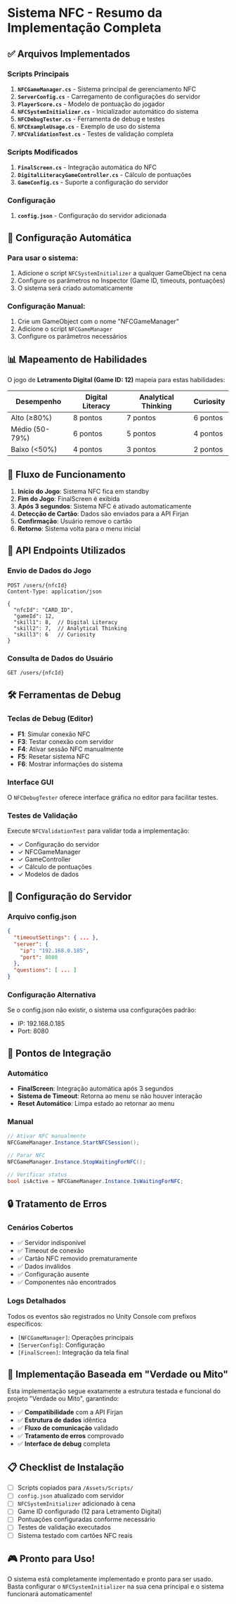 # Sistema NFC - Resumo da Implementação Completa

## ✅ Arquivos Implementados

### Scripts Principais
1. **`NFCGameManager.cs`** - Sistema principal de gerenciamento NFC
2. **`ServerConfig.cs`** - Carregamento de configurações do servidor
3. **`PlayerScore.cs`** - Modelo de pontuação do jogador
4. **`NFCSystemInitializer.cs`** - Inicializador automático do sistema
5. **`NFCDebugTester.cs`** - Ferramenta de debug e testes
6. **`NFCExampleUsage.cs`** - Exemplo de uso do sistema
7. **`NFCValidationTest.cs`** - Testes de validação completa

### Scripts Modificados
1. **`FinalScreen.cs`** - Integração automática do NFC
2. **`DigitalLiteracyGameController.cs`** - Cálculo de pontuações
3. **`GameConfig.cs`** - Suporte a configuração do servidor

### Configuração
1. **`config.json`** - Configuração do servidor adicionada

## 🔧 Configuração Automática

### Para usar o sistema:
1. Adicione o script `NFCSystemInitializer` a qualquer GameObject na cena
2. Configure os parâmetros no Inspector (Game ID, timeouts, pontuações)
3. O sistema será criado automaticamente

### Configuração Manual:
1. Crie um GameObject com o nome "NFCGameManager"
2. Adicione o script `NFCGameManager`
3. Configure os parâmetros necessários

## 📊 Mapeamento de Habilidades

O jogo de **Letramento Digital (Game ID: 12)** mapeia para estas habilidades:

| Desempenho | Digital Literacy | Analytical Thinking | Curiosity |
|------------|------------------|---------------------|-----------|
| Alto (≥80%) | 8 pontos | 7 pontos | 6 pontos |
| Médio (50-79%) | 6 pontos | 5 pontos | 4 pontos |
| Baixo (<50%) | 4 pontos | 3 pontos | 2 pontos |

## 🔄 Fluxo de Funcionamento

1. **Início do Jogo**: Sistema NFC fica em standby
2. **Fim do Jogo**: FinalScreen é exibida
3. **Após 3 segundos**: Sistema NFC é ativado automaticamente
4. **Detecção de Cartão**: Dados são enviados para a API Firjan
5. **Confirmação**: Usuário remove o cartão
6. **Retorno**: Sistema volta para o menu inicial

## 🚀 API Endpoints Utilizados

### Envio de Dados do Jogo
```
POST /users/{nfcId}
Content-Type: application/json

{
  "nfcId": "CARD_ID",
  "gameId": 12,
  "skill1": 8,  // Digital Literacy
  "skill2": 7,  // Analytical Thinking
  "skill3": 6   // Curiosity
}
```

### Consulta de Dados do Usuário
```
GET /users/{nfcId}
```

## 🛠️ Ferramentas de Debug

### Teclas de Debug (Editor)
- **F1**: Simular conexão NFC
- **F3**: Testar conexão com servidor
- **F4**: Ativar sessão NFC manualmente
- **F5**: Resetar sistema NFC
- **F6**: Mostrar informações do sistema

### Interface GUI
O `NFCDebugTester` oferece interface gráfica no editor para facilitar testes.

### Testes de Validação
Execute `NFCValidationTest` para validar toda a implementação:
- ✓ Configuração do servidor
- ✓ NFCGameManager
- ✓ GameController
- ✓ Cálculo de pontuações
- ✓ Modelos de dados

## 🔧 Configuração do Servidor

### Arquivo config.json
```json
{
  "timeoutSettings": { ... },
  "server": {
    "ip": "192.168.0.185",
    "port": 8080
  },
  "questions": [ ... ]
}
```

### Configuração Alternativa
Se o config.json não existir, o sistema usa configurações padrão:
- IP: 192.168.0.185
- Port: 8080

## 🎯 Pontos de Integração

### Automático
- **FinalScreen**: Integração automática após 3 segundos
- **Sistema de Timeout**: Retorna ao menu se não houver interação
- **Reset Automático**: Limpa estado ao retornar ao menu

### Manual
```csharp
// Ativar NFC manualmente
NFCGameManager.Instance.StartNFCSession();

// Parar NFC
NFCGameManager.Instance.StopWaitingForNFC();

// Verificar status
bool isActive = NFCGameManager.Instance.IsWaitingForNFC;
```

## 🔒 Tratamento de Erros

### Cenários Cobertos
- ✅ Servidor indisponível
- ✅ Timeout de conexão
- ✅ Cartão NFC removido prematuramente  
- ✅ Dados inválidos
- ✅ Configuração ausente
- ✅ Componentes não encontrados

### Logs Detalhados
Todos os eventos são registrados no Unity Console com prefixos específicos:
- `[NFCGameManager]`: Operações principais
- `[ServerConfig]`: Configuração
- `[FinalScreen]`: Integração da tela final

## 🚀 Implementação Baseada em "Verdade ou Mito"

Esta implementação segue exatamente a estrutura testada e funcional do projeto "Verdade ou Mito", garantindo:

- ✅ **Compatibilidade** com a API Firjan
- ✅ **Estrutura de dados** idêntica
- ✅ **Fluxo de comunicação** validado
- ✅ **Tratamento de erros** comprovado
- ✅ **Interface de debug** completa

## 📋 Checklist de Instalação

- [ ] Scripts copiados para `/Assets/Scripts/`
- [ ] `config.json` atualizado com servidor
- [ ] `NFCSystemInitializer` adicionado à cena
- [ ] Game ID configurado (12 para Letramento Digital)
- [ ] Pontuações configuradas conforme necessário
- [ ] Testes de validação executados
- [ ] Sistema testado com cartões NFC reais

## 🎮 Pronto para Uso!

O sistema está completamente implementado e pronto para ser usado. Basta configurar o `NFCSystemInitializer` na sua cena principal e o sistema funcionará automaticamente!